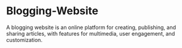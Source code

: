 # Blogging-Website
A blogging website is an online platform for creating, publishing, and sharing articles, with features for multimedia, user engagement, and customization.
